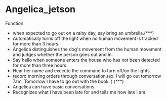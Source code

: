 # Angelica_jetson

Function
  - when expected to go out on a rainy day, say bring an umbrella.(***)
  - Automatically turns off the light when no human movement is tracked for more than 3 hours.
  - Angelica distinguishes the dog's movement from the human movement and judges whether the person goes out and in.
  - Say hello when someone enters the house who has not been detected for more than three hours.
  - Hear her name and execute the command to turn off/on the lights.
  - record morning orders through conversation.(ex. I will go out tomorrow 7am, Tomorrow I have to go out with the book. ) (***)
  - Angelica can have basic conversations.
  - Recognizes what I have been late for and tells me how late I am.
  
